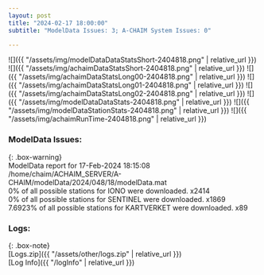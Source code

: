```yaml
---
layout: post
title: "2024-02-17 18:00:00"
subtitle: "ModelData Issues: 3; A-CHAIM System Issues: 0"

---
```


![]({{ "/assets/img/modelDataDataStatsShort-2404818.png" | relative_url }})
![]({{ "/assets/img/achaimDataStatsShort-2404818.png" | relative_url }})
![]({{ "/assets/img/achaimDataStatsLong00-2404818.png" | relative_url }})
![]({{ "/assets/img/achaimDataStatsLong01-2404818.png" | relative_url }})
![]({{ "/assets/img/achaimDataStatsLong02-2404818.png" | relative_url }})
![]({{ "/assets/img/modelDataDataStats-2404818.png" | relative_url }})
![]({{ "/assets/img/modelDataStationStats-2404818.png" | relative_url }})
![]({{ "/assets/img/achaimRunTime-2404818.png" | relative_url }})


### ModelData Issues:  
  
{: .box-warning}  
 ModelData report for 17-Feb-2024 18:15:08   
 /home/chaim/ACHAIM_SERVER/A-CHAIM/modelData/2024/048/18/modelData.mat   
 0% of all possible stations for IONO were downloaded. x2414   
 0% of all possible stations for SENTINEL were downloaded. x1869   
 7.6923% of all possible stations for KARTVERKET were downloaded. x89   
  


### Logs:  
  
{: .box-note}  
[Logs.zip]({{ "/assets/other/logs.zip" | relative_url }})  
[Log Info]({{ "/logInfo" | relative_url }})  
